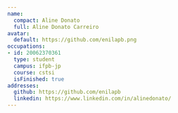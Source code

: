 ```yaml
---
name:
  compact: Aline Donato
  full: Aline Donato Carreiro
avatar:
  default: https://github.com/enilapb.png
occupations:
- id: 20062370361
  type: student
  campus: ifpb-jp
  course: cstsi
  isFinished: true
addresses:
  github: https://github.com/enilapb
  linkedin: https://www.linkedin.com/in/alinedonato/
---
```

